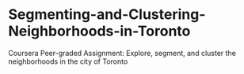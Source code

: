 # Segmenting-and-Clustering-Neighborhoods-in-Toronto
Coursera Peer-graded Assignment: Explore, segment, and cluster the neighborhoods in the city of Toronto
